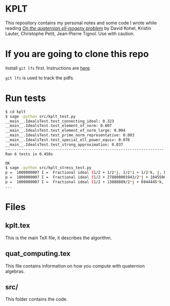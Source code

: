# KPLT

This repository contains my personal notes and some code I wrote while reading *[On the quaternion ell-isogeny problem](https://arxiv.org/abs/1406.0981)* by David Kohel, Kristin Lauter, Christophe Petit, Jean-Pierre Tignol. Use with caution.

# If you are going to clone this repo
Install `git lfs` first.
Instructions are [here](https://github.com/git-lfs/git-lfs/wiki/Installation).

`git lfs` is used to track the pdfs.

# Run tests
```bash
$ cd kplt
$ sage -python src/kplt_test.py
__main__.IdealsTest.test_connecting_ideal: 0.323
__main__.IdealsTest.test_element_of_norm: 0.007
__main__.IdealsTest.test_element_of_norm_large: 0.004
__main__.IdealsTest.test_prime_norm_representative: 0.003
__main__.IdealsTest.test_special_ell_power_equiv: 0.076
__main__.IdealsTest.test_strong_approximation: 0.037
----------------------------------------------------------------------
Ran 6 tests in 0.450s

OK
$ sage -python src/kplt_stress_test.py
p =  1000000007 I =  Fractional ideal (1/2 + 1/2*j, 1/2*i + 1/2*k, j, k)
p =  1000000007 I =  Fractional ideal (1/2 + 278800001943/2*j + 104550000730*k, 1/2*i + 69700000491*j + 278800001943/2*k, 174250001221*j, 174250001221*k)
p =  1000000007 I =  Fractional ideal (1/2 + 13888889/2*j + 6944445*k, 1/2*i + 6944444*j + 13888889/2*k, 13888889*j, 13888889*k)
...
```

# Files

## kplt.tex
This is the main TeX file, it describes the algorithm.

## quat_computing.tex
This file contains information on how you compute with quaternion algebras.

## src/
This folder contains the code.
